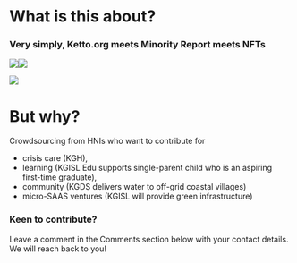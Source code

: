 <!-- title: GodPlayer Manifesto  -->

# What is this about?

### Very simply, Ketto.org meets Minority Report meets NFTs 

![](https://lh3.googleusercontent.com/M2SmzAik0IWzVNGcq6fEanzs1X6h4VJSdPGmAGY-hwl227OSXrivvIc0jYIzrrBuTE4a6uZ5aouWzYcMrvnKd72RzESI-9phdrMHnOOALRlJ2NpjMwrAEpog7FPRdsaqcoSN5xnU9z2ppLakulkTZBWFm4CTwv0wC7trxqs3CDt8o3PzijUzWFOm4_v40aLh8aY_9Wy4YLkSBsIpTe8Ihb9e4OoilvLheCCiHsCjFF3zXxmHYOZ15sNvUsxhUFRQJKtxWuH-sUNUwC9nghGSSastqtjcX3_8KdfUWSAeq1lUiCpdWRyxqVE-SW1870lbA_ddam-5r39taA25CvIT1U8JFloAv-QvXxFTvjykpBRmCNxnP8TciSQCaOge-hyFNOg6wqffzmdTwSJk8cEKp259lPR5k8sx56b-KrUTohpaV0sqOmzkQam_kiLsCNTf8OAuPIjXq1cVHvvvS-HUZpUX00WdYMyiEA-ygNtlpz7Y7IsT0GYWG5wDAq9VQ7qEQ9JAnoYuSo9L3ICWlgFdX1GwrzrkEWParitPRO_9MrzMUN8UShNrKeM0873yqeHkCdNxBt-X2YkRVs7dPcglOD3eEMWmfoEu3aLBMY4jtOVuyRMMAxPcxYvbBlDWxE_zsvj-5mtCb27IIPIh-JawzlU9feACNsRvqAaxOdVukNMd81kAo93mmOsPZyw0K2kCiqatEssK2WFUH4ENAv9rLH_1gA=w596-h246-no?authuser=0)![](https://lh3.googleusercontent.com/P4nlHvqARUMm-0bySXjGI3w1xIYmM3JwHMiLnm1hY4tMSwNkmHVbJM9lfV7rl6JNJnyRW66RUlgZ5C2ba8BbGzojYzKnwfzt_4sFPVjwtFu8HGumNvviGhdGd6idgLRY0P1d7WCiBDrCHjaT8cv6hee9fnwQh23SuzSR2sXddm1uoixsgKyei3KhRFyCLDssAdd9_6rNHuKmgJNGuxmj7k4bAi0Kbr5CxrKe080KKxBuaO_KzkUW50vQJ7JwON5bWJCMbA3x7J73CwKlLAi-4bNM04i4RgX_QhDfYx-FzZYOnV7gq9r_bYY4Vi5nVD2dWZBAh9iUFseL9iV-YE4q4kMs5WHx0060UDIRDmm4Ix5g6-74B_UJFv56jEukQYgcUXR4cRqlrHUeQZDPKcFqrf4-8FXYXbmUnGYhfTtfOZOFhWmMalWHCSaHWfrTGmz2_2N-ScBBLBQbc8flniYLCKsVU5dNExHFJgP6bDZKuhmCoNdvFipn7DF_fTiY6fr7vICxvSnq_lfMKtRWAk0NvaeCJOYNeRy7fwHL7k81U6DgpiQdJMV0ACAukNHRSZXGy58ONQpRATOZQd6H0L9Zlu4s0fwKAmjnudRiG_yhz01ES57l_lreuDcjvKvw9vkUwtbBlbrXQTK37yRr-rhhXuMUKgoYJqboQF-EYbSZ3yoxrIsc8GGJAalz-xEF5pK5FCK7gKTUdq7tK6Hu7DUomK-O9Q=w505-h599-no?authuser=0)

![](https://lh3.googleusercontent.com/H0688I0a-EJiY0Ho2cDOqiAKOfGBtbLAO8pvWzhrsEicBlgee63hrUk3acDoTTrVHELmaQlAdTl7bRcGTthySbvRgiuvfG7aaaMug7ZiIPNApQpJGxPWwbqcYez2JYW9LCZSQ-uOdBoYylpxitKRsUL1DuUlEqlt1-XK-ztvP32w6cdKKXQ_IqsFP9KrEp17YeV7UJn4f9ByopgXUEAPwpnXD1MOfKRVQWBPTFdBU-KJydxs1GRclPlr4bddQDpUbUqv7EC0gtOpX6Mp67evHRlF-X7jMoFDvUkIhEDhs5e8eIDcsIMAQ5lUWJtYmHz_02czl75uYhN4keEOTDpY5oCjYIYBs-1RAilFFX8VxyvEKBawdDEWnsAiWo8mzYMH3K9HCjYn9Uo2J3UuPc9uJ6b1aER-mywsZFA3Sn99WAL9DKKxBpg4z6Ntj-gCn5kLT0shW09uxz-afRpDBnI-ToH9ca1rDgeV-mAhMhNcWj5g7lJjXKKzT1pKEoGaDFQ5l85mJ24yKQcndXoKZ7d7OHgChYXldx8yTFEhAcfwuu314uTgjBePsQ22mb3hLfbcKbJ-bHmK0znqkZsnrl0183uMjIGffAOb3WTfgdbCVw23oVPw8oawgXksdHZp8CFJ6tUAJLVf_9D5ddTIxkr2aEh6u-vRv6H9RgY-7mnJ2fXF78LkcQg_eQBCaeLhBwEXWhjYF2PAuDB8djjTyPbv1gtsRQ=w377-h215-no?authuser=0)

# But why? 

Crowdsourcing from HNIs who want to contribute for 
  - crisis care (KGH), 
  - learning (KGISL Edu supports single-parent child who is an aspiring first-time graduate), 
  - community (KGDS delivers water to off-grid coastal villages)
  - micro-SAAS ventures (KGISL will provide green infrastructure)

### Keen to contribute?

Leave a comment in the Comments section below with your contact details. We will reach back to you! 
